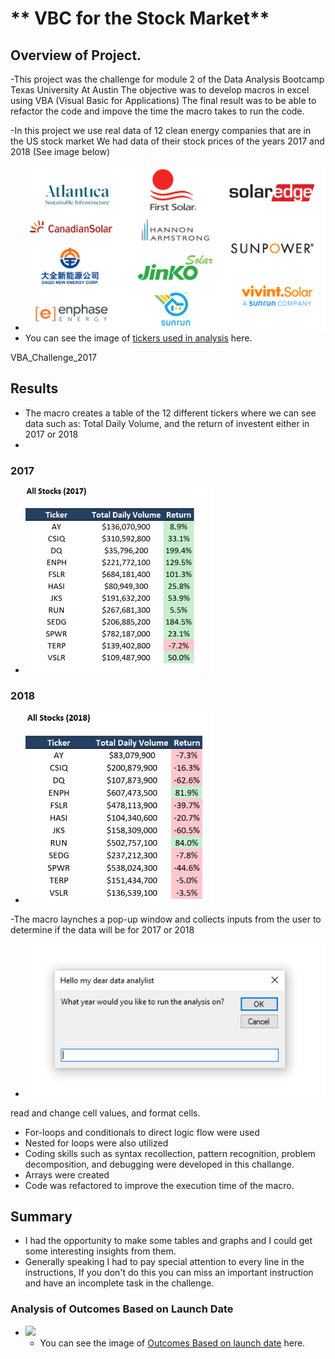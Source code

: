 # ** VBC for the Stock Market**

## Overview of Project.

-This project was the challenge for module 2 of the Data Analysis  Bootcamp  Texas University At Austin
The objective was to  develop macros in excel using VBA (Visual Basic for Applications)
The final result was to be able to refactor the code and impove the time the macro takes to run the code.

-In this project  we  use real data of 12  clean energy companies that are in the US stock market
We had data of their stock prices of the years 2017  and 2018
(See image below)

- <img src = "Resources/tickers.png" width= "500" >
- You can see the image of [tickers used in analysis](Resources/tickers.png) here.

	
VBA_Challenge_2017

## Results

- The macro creates a table of the 12 different tickers where we can see data such as: Total Daily Volume, and the return of investent  either in 2017 or 2018
- 
### 2017
- <img src = "Resources/VBA_Challenge_2017.png" width= "300" >


### 2018
- <img src = "Resources/VBA_Challenge_2018.png" width= "300" >


-The macro  laynches a pop-up window and collects inputs from the user to determine if the data will be for 2017 or 2018

- <img src = "Resources/PopUp.png" width= "500" >



read and change cell values, and format cells.
- For-loops and conditionals to direct logic flow were used
- Nested for loops were also utilized
- Coding skills such as syntax recollection, pattern recognition, problem decomposition, and debugging were developed in this challange.
- Arrays were created
- Code was refactored to improve the execution time of the macro.





## Summary

- I had the opportunity to make some tables and graphs and I could get some interesting insights from them.
- Generally speaking I had to pay special attention to every line in the instructions, If you don't do this you can miss an important instruction and have an incomplete task in the challenge.


### Analysis of Outcomes Based on Launch Date




- <img src = "resources/Outcomes_vs_Goals.png" width= "500" >

	- You can see the image of [Outcomes Based on launch date](resources/Outcomes_vs_Goals.png) here.


